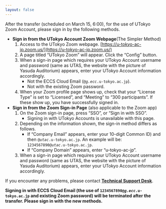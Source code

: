 ```yaml
---
layout: false
---
```


After the transfer (scheduled on March 15, 6:00), for the use of UTokyo Zoom Account, please sign in by the following methods.

- **Sign in from the UTokyo Account Zoom Webpage**(The Simpler Method)
    1. Access to the UTokyo Zoom webpage. [https://u-tokyo-ac-jp.zoom.us/](https://u-tokyo-ac-jp.zoom.us/)
    1. A page titled “UTokyo Zoom” will appear. Click the “Config” button.
    1. When a sign-in page which requires your UTokyo Account username and password (same as UTAS, the website with the picture of Yasuda Auditorium) appears, enter your UTokyo Account information accordingly.
        - Not the ECCS Cloud Email (<code>@<em>g.ecc</em>.u-tokyo.ac.jp</code>).
        - Not with the existing Zoom password.
    1. When your Zoom profile page shows up, check that your “License Type” is set to “Licensed”, and “Meeting” to “300 participants”. If these show up, you have successfully signed in.
- **Sign in from the Zoom Sign-in Page** (also applicable to the Zoom app)
    1. On the Zoom sign-in page, press “SSO”, or “Sign in with SSO”.
        - Signing in with UTokyo Accounts is unavailable with this page.
    1. Depending on the information shown, the sign-in method differs as follows.
        - If “Company Email” appears, enter your 10-digit Common ID) and then <code>@<em>utac</em>.u-tokyo.ac.jp</code>. An example will be: <code>1234567890@<em>utac</em>.u-tokyo.ac.jp</code>.
        - If “Company Domain” appears, enter “u-tokyo-ac-jp”.
    1. When a sign-in page which requires your UTokyo Account username and password (same as UTAS, the website with the picture of Yasuda Auditorium) appears, enter your UTokyo Account information accordingly.

If you encounter any problems, please contact **[Technical Support Desk](/en/support/)**.

**Signing in with ECCS Cloud Email (the use of <code>1234567890@<em>g.ecc</em>.u-tokyo.ac.jp</code> and existing Zoom password) will be terminated after the transfer. Please sign in with the new methods.**
